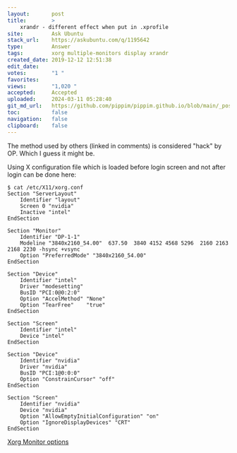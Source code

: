```yaml
---
layout:       post
title:        >
    xrandr - different effect when put in .xprofile
site:         Ask Ubuntu
stack_url:    https://askubuntu.com/q/1195642
type:         Answer
tags:         xorg multiple-monitors display xrandr
created_date: 2019-12-12 12:51:38
edit_date:    
votes:        "1 "
favorites:    
views:        "1,020 "
accepted:     Accepted
uploaded:     2024-03-11 05:28:40
git_md_url:   https://github.com/pippim/pippim.github.io/blob/main/_posts/2019/2019-12-12-xrandr-different-effect-when-put-in-.xprofile.md
toc:          false
navigation:   false
clipboard:    false
---
```


The method used by others (linked in comments) is considered "hack" by OP. Which I guess it might be. 

Using X configuration file which is loaded before login screen and not after login can be done here:

``` 
$ cat /etc/X11/xorg.conf
Section "ServerLayout"
    Identifier "layout"
    Screen 0 "nvidia"
    Inactive "intel"
EndSection

Section "Monitor"
    Identifier "DP-1-1"
    Modeline "3840x2160_54.00"  637.50  3840 4152 4568 5296  2160 2163 2168 2230 -hsync +vsync
    Option "PreferredMode" "3840x2160_54.00"
EndSection

Section "Device"
    Identifier "intel"
    Driver "modesetting"
    BusID "PCI:0@0:2:0"
    Option "AccelMethod" "None"
    Option "TearFree"    "true"
EndSection

Section "Screen"
    Identifier "intel"
    Device "intel"
EndSection

Section "Device"
    Identifier "nvidia"
    Driver "nvidia"
    BusID "PCI:1@0:0:0"
    Option "ConstrainCursor" "off"
EndSection

Section "Screen"
    Identifier "nvidia"
    Device "nvidia"
    Option "AllowEmptyInitialConfiguration" "on"
    Option "IgnoreDisplayDevices" "CRT"
EndSection
```

[Xorg Monitor options][1]


  [1]: https://www.x.org/releases/current/doc/man/man5/xorg.conf.5.xhtml#heading12
